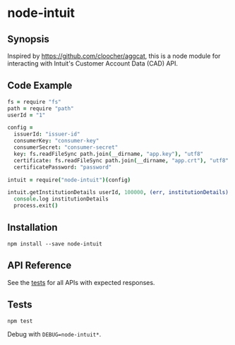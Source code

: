 # node-intuit

## Synopsis

Inspired by https://github.com/cloocher/aggcat, this is a node module for interacting
with Intuit's Customer Account Data (CAD) API.

## Code Example

```coffeescript
fs = require "fs"
path = require "path"
userId = "1"

config =
  issuerId: "issuer-id"
  consumerKey: "consumer-key"
  consumerSecret: "consumer-secret"
  key: fs.readFileSync path.join(__dirname, "app.key"), "utf8"
  certificate: fs.readFileSync path.join(__dirname, "app.crt"), "utf8"
  certificatePassword: "password"

intuit = require("node-intuit")(config)

intuit.getInstitutionDetails userId, 100000, (err, institutionDetails) ->
  console.log institutionDetails
  process.exit()
```

## Installation

`npm install --save node-intuit`

## API Reference

See the [tests](https://github.com/hellodigit/node-intuit/blob/master/test/api.coffee)
for all APIs with expected responses.

## Tests

`npm test`

Debug with `DEBUG=node-intuit*`.
